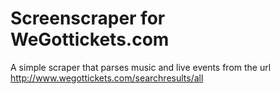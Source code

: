 Screenscraper for WeGottickets.com
==================================

A simple scraper that parses music and live events from 
the url http://www.wegottickets.com/searchresults/all
